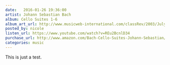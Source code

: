```yaml
---
date:   2016-01-26 19:36:00
artist: Johann Sebastian Bach
album: Cello Suites 1-6
album_art_url: http://www.musicweb-international.com/classRev/2003/July03/Bach_Cello_suites_Markson_CDE84410.jpg
posted_by: nicole
listen_url: https://www.youtube.com/watch?v=REu2BcnlD34
purchase_url: http://www.amazon.com/Bach-Cello-Suites-Johann-Sebastian/dp/B000002RUY
categories: music
---
```


This is just a test.
